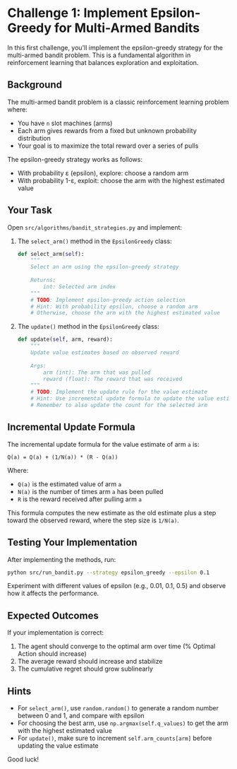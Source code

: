 # Challenge 1: Implement Epsilon-Greedy for Multi-Armed Bandits

In this first challenge, you'll implement the epsilon-greedy strategy for the multi-armed bandit problem. This is a fundamental algorithm in reinforcement learning that balances exploration and exploitation.

## Background

The multi-armed bandit problem is a classic reinforcement learning problem where:

- You have `n` slot machines (arms)
- Each arm gives rewards from a fixed but unknown probability distribution
- Your goal is to maximize the total reward over a series of pulls

The epsilon-greedy strategy works as follows:
- With probability ε (epsilon), explore: choose a random arm
- With probability 1-ε, exploit: choose the arm with the highest estimated value

## Your Task

Open `src/algorithms/bandit_strategies.py` and implement:

1. The `select_arm()` method in the `EpsilonGreedy` class:
   ```python
   def select_arm(self):
       """
       Select an arm using the epsilon-greedy strategy
       
       Returns:
           int: Selected arm index
       """
       # TODO: Implement epsilon-greedy action selection
       # Hint: With probability epsilon, choose a random arm
       # Otherwise, choose the arm with the highest estimated value
   ```

2. The `update()` method in the `EpsilonGreedy` class:
   ```python
   def update(self, arm, reward):
       """
       Update value estimates based on observed reward
       
       Args:
           arm (int): The arm that was pulled
           reward (float): The reward that was received
       """
       # TODO: Implement the update rule for the value estimate
       # Hint: Use incremental update formula to update the value estimate for the selected arm
       # Remember to also update the count for the selected arm
   ```

## Incremental Update Formula

The incremental update formula for the value estimate of arm `a` is:

```
Q(a) = Q(a) + (1/N(a)) * (R - Q(a))
```

Where:
- `Q(a)` is the estimated value of arm `a`
- `N(a)` is the number of times arm `a` has been pulled
- `R` is the reward received after pulling arm `a`

This formula computes the new estimate as the old estimate plus a step toward the observed reward, where the step size is `1/N(a)`.

## Testing Your Implementation

After implementing the methods, run:

```bash
python src/run_bandit.py --strategy epsilon_greedy --epsilon 0.1
```

Experiment with different values of epsilon (e.g., 0.01, 0.1, 0.5) and observe how it affects the performance.

## Expected Outcomes

If your implementation is correct:
1. The agent should converge to the optimal arm over time (% Optimal Action should increase)
2. The average reward should increase and stabilize
3. The cumulative regret should grow sublinearly

## Hints

- For `select_arm()`, use `random.random()` to generate a random number between 0 and 1, and compare with epsilon
- For choosing the best arm, use `np.argmax(self.q_values)` to get the arm with the highest estimated value
- For `update()`, make sure to increment `self.arm_counts[arm]` before updating the value estimate

Good luck! 